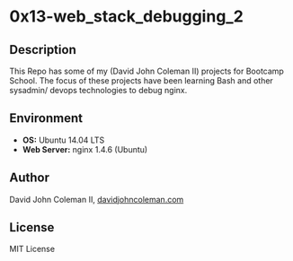 # 0x13-web_stack_debugging_2

## Description

This Repo has some of my (David John Coleman II) projects for Bootcamp School.
The focus of these projects have been learning Bash and other sysadmin/ devops
technologies to debug nginx.

## Environment

* __OS:__ Ubuntu 14.04 LTS
* __Web Server:__ nginx 1.4.6 (Ubuntu)

## Author

David John Coleman II, [davidjohncoleman.com](http://www.davidjohncoleman.com/)

## License

MIT License
